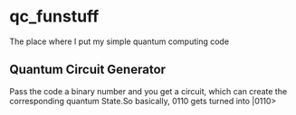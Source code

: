 # qc_funstuff
The place where I put my simple quantum computing code

## Quantum Circuit Generator
Pass the code a binary number and you get a circuit, which can create the corresponding quantum State.So basically, 0110 gets turned into |0110>
